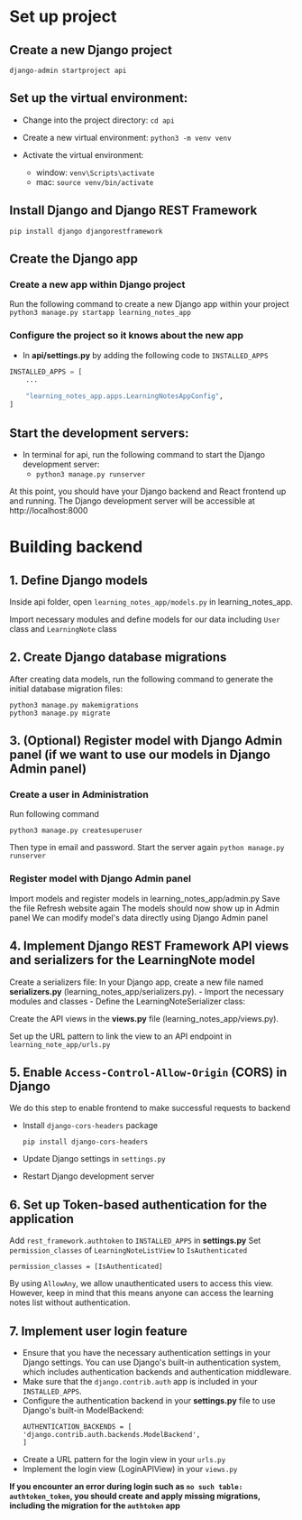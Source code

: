 # Set up project

## Create a new Django project
`django-admin startproject api`

## Set up the virtual environment:
- Change into the project directory:
`cd api`

- Create a new virtual environment:
`python3 -m venv venv`

- Activate the virtual environment:
     - window: `venv\Scripts\activate`
     - mac: `source venv/bin/activate`

## Install Django and Django REST Framework
`pip install django djangorestframework`

## Create the Django app
### Create a new app within Django project
Run the following command to create a new Django app within your project
`python3 manage.py startapp learning_notes_app`

### Configure the project so it knows about the new app
- In **api/settings.py** by adding the following code to `INSTALLED_APPS`

```python
INSTALLED_APPS = [
    ...

    "learning_notes_app.apps.LearningNotesAppConfig",
]
```

## Start the development servers:
- In terminal for api, run the following command to start the Django development server:
     - `python3 manage.py runserver`

At this point, you should have your Django backend and React frontend up and running. The Django development server will be accessible at http://localhost:8000

# Building backend

## 1. Define Django models
Inside api folder, open `learning_notes_app/models.py` in learning_notes_app.

Import necessary modules and define models for our data including `User` class and `LearningNote` class

## 2. Create Django database migrations
After creating data models, run the following command to generate the initial database migration files:
```
python3 manage.py makemigrations
python3 manage.py migrate
```

## 3. (Optional) Register model with Django Admin panel (if we want to use our models in Django Admin panel)

### Create a user in Administration
Run following command

```
python3 manage.py createsuperuser
```

Then type in email and password. Start the server again `python manage.py runserver`

### Register model with Django Admin panel
Import models and register models in learning_notes_app/admin.py
Save the file
Refresh website again
The models should now show up in Admin panel
We can modify model's data directly using Django Admin panel

## 4. Implement Django REST Framework API views and serializers for the LearningNote model
Create a serializers file: In your Django app, create a new file named **serializers.py** (learning_notes_app/serializers.py).
     - Import the necessary modules and classes
     - Define the LearningNoteSerializer class:

Create the API views in the **views.py** file (learning_notes_app/views.py).

Set up the URL pattern to link the view to an API endpoint in `learning_note_app/urls.py`

## 5. Enable `Access-Control-Allow-Origin` (CORS) in Django
We do this step to enable frontend to make successful requests to backend
- Install `django-cors-headers` package
     ```
     pip install django-cors-headers
     ```

- Update Django settings in `settings.py`
- Restart Django development server

## 6. Set up Token-based authentication for the application
Add `rest_framework.authtoken` to `INSTALLED_APPS` in **settings.py**
Set `permission_classes` of `LearningNoteListView` to `IsAuthenticated`
```
permission_classes = [IsAuthenticated]
```
By using `AllowAny`, we allow unauthenticated users to access this view. However, keep in mind that this means anyone can access the learning notes list without authentication.

## 7. Implement user login feature
- Ensure that you have the necessary authentication settings in your Django settings. You can use Django's built-in authentication system, which includes authentication backends and authentication middleware.
- Make sure that the `django.contrib.auth` app is included in your `INSTALLED_APPS`.
- Configure the authentication backend in your **settings.py** file to use Django's built-in ModelBackend:
     ```
     AUTHENTICATION_BACKENDS = [
     'django.contrib.auth.backends.ModelBackend',
     ]
     ```
- Create a URL pattern for the login view in your `urls.py`
- Implement the login view (LoginAPIView) in your `views.py`

**If you encounter an error during login such as `no such table: authtoken_token`, you should create and apply missing migrations, including the migration for the `authtoken` app**

